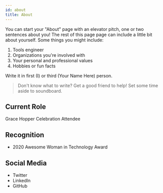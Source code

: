 ```yaml
---
id: about
title: About
---
```


You can start your "About" page with an elevator pitch, one or two
sentences about you! The rest of this page page can
include a little bit about yourself. Some things you
might include:

1. Tools engineer
1. Organizations you're involved with
1. Your personal and professional values
1. Hobbies or fun facts

Write it in first (I) or third (Your Name Here) person.

> Don't know what to write? Get a good friend to help! Set some time aside to soundboard.

## Current Role

Grace Hopper Celebration Attendee

## Recognition

- 2020 Awesome Woman in Technology Award

## Social Media

- Twitter
- LinkedIn
- GitHub

